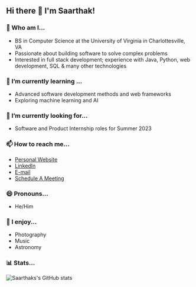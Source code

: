 ## Hi there 👋 I'm Saarthak!

### 🔭 Who am I...
- BS in Computer Science at the University of Virginia in Charlottesville, VA
- Passionate about building software to solve complex problems
- Interested in full stack development; experience with Java, Python, web development, SQL & many other technologies

### 🌱 I’m currently learning ...
- Advanced software development methods and web frameworks
- Exploring machine learning and AI

### 👀 I’m currently looking for...
- Software and Product Internship roles for Summer 2023

### 📫 How to reach me...
- [Personal Website](https://saarthak2002.github.io/website/)
- [LinkedIn](https://www.linkedin.com/in/saarthak-gupta/)
- [E-mail](mailto:saarthakvir@gmail.com)
- [Schedule A Meeting](https://calendly.com/saarthakgupta/30min)

### 😄 Pronouns...
- He/Him

### 🎸 I enjoy...
- Photography
- Music
- Astronomy

### 📊 Stats...
![Saarthaks's GitHub stats](https://github-readme-stats.vercel.app/api?username=saarthak2002&show_icons=true&count_private=true&hide=stars,issues&include_all_commits=true&theme=dark&line_height=30)
